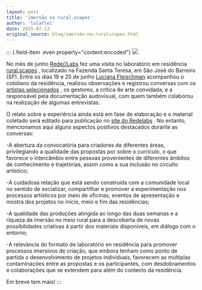 ```yaml
---
layout: post
title: 'imersão no rural.scapes'
author: 'lulaflei'
date: 2015-07-13
original_source: blog/imersão-no-ruralscapes.html
---
```


::: {.field-item .even property="content:encoded"}
![](http://redelabs-org.github.io/sites/redelabs.org/files/images/IMG_2734(1).JPG)

No mês de junho [Rede//Labs](http://redelabs-org.github.io/) fez uma visita no laboratório em residência [rural.scapes](http://www.ruralscapes.net/) , localizado na Fazenda Santa Teresa, em São José do Barreiro (SP). Entre os dias 19 e 25 de junho [Luciana Fleischman](http://culturadigital.br/erratica/) acompanhou o cotidiano da residência, realizou observações e registrou conversas com os [artistas selecionados](http://www.ruralscapes.net/2015/05/08/selection-labres2015/?lang=en) , os gestores, a crítica de arte convidada, e a responsável pela documentação audovisual, com quem também colaborou na realização de algumas entrevistas.

O relato sobre a experiência ainda está em fase de elaboração e o material coletado será editado para publicação no [site do Redelabs](http://redelabs-org.github.io/) . No entanto, mencionamos aquí alguns aspectos positivos destacados durante as conversas:

-A abertura da convocatória para criadores de diferentes áreas, privilegiando a qualidade das propostas por sobre o currículo, o que favorece o intercâmbio entre pessoas provenientes de diferentes âmbitos de conhecimento e trajetórias, assim como a sua inclusão no circuito artístico;

-A cuidadosa relação que está sendo construída com a comunidade local no sentido de socializar, compartilhar e promover a experimentação nos processos artísticos por meio de oficinas, eventos de apresentação e mostra dos projetos no início, meio e fim das residências;

-A qualidade das produções atingida ao longo das duas semanas e a riqueza da imersão no meio rural para a descoberta de novas possibilidades criativas à partir dos materiais disponíveis, em diálogo com o entorno;

-A relevância do formato de laboratório en residência para promover processos imersivos de criação, que embora tenham como ponto de partida o desenvolvimento de projetos individuais, favorecem as múltiplas contaminações entre as propostas e os participantes, com desdobramentos e colaborações que se extendem para além do contexto da residência.

Em breve tem mais!
:::
